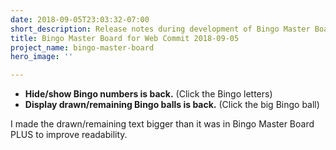 ```yaml
---
date: 2018-09-05T23:03:32-07:00
short_description: Release notes during development of Bingo Master Board for Web
title: Bingo Master Board for Web Commit 2018-09-05
project_name: bingo-master-board
hero_image: ''

---
```

* **Hide/show Bingo numbers is back.** (Click the Bingo letters)
* **Display drawn/remaining Bingo balls is back.** (Click the big Bingo ball)

I made the drawn/remaining text bigger than it was in Bingo Master Board PLUS to improve readability.